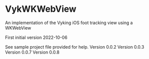 # VykWKWebView

An implementation of the Vyking iOS foot tracking view using a WKWebView

First initial version 2022-10-06

See sample project file provided for help.
Version 0.0.2
Version 0.0.3
Version 0.0.7
Version 0.0.8


